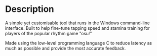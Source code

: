 # Description
A simple yet customisable tool that runs in the Windows command-line interface. Built to help fine-tune tapping speed and stamina training for players of the popular rhythm game "osu!"

Made using the low-level programming language C to reduce latency as much as possible and provide the most accurate feedback.
